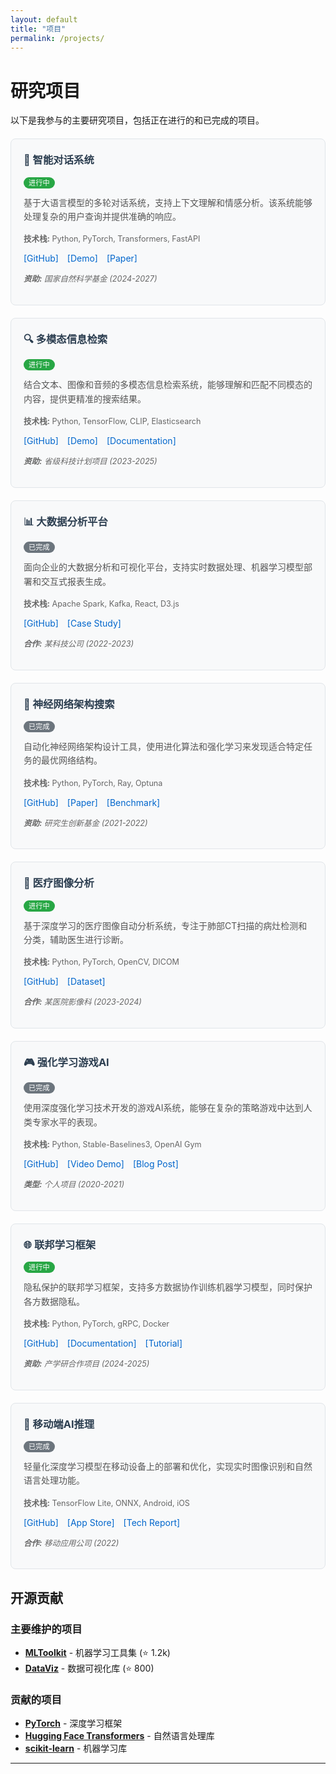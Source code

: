 ```yaml
---
layout: default
title: "项目"
permalink: /projects/
---
```


# 研究项目

以下是我参与的主要研究项目，包括正在进行的和已完成的项目。

<div class="projects-grid">

<div class="project-card">
  <h3>🤖 智能对话系统</h3>
  <p class="project-status"><span class="status-active">进行中</span></p>
  <p class="project-description">
    基于大语言模型的多轮对话系统，支持上下文理解和情感分析。该系统能够处理复杂的用户查询并提供准确的响应。
  </p>
  <p class="project-tech"><strong>技术栈:</strong> Python, PyTorch, Transformers, FastAPI</p>
  <p class="project-links">
    <a href="#" target="_blank">[GitHub]</a>
    <a href="#" target="_blank">[Demo]</a>
    <a href="#" target="_blank">[Paper]</a>
  </p>
  <p class="project-funding"><strong>资助:</strong> 国家自然科学基金 (2024-2027)</p>
</div>

<div class="project-card">
  <h3>🔍 多模态信息检索</h3>
  <p class="project-status"><span class="status-active">进行中</span></p>
  <p class="project-description">
    结合文本、图像和音频的多模态信息检索系统，能够理解和匹配不同模态的内容，提供更精准的搜索结果。
  </p>
  <p class="project-tech"><strong>技术栈:</strong> Python, TensorFlow, CLIP, Elasticsearch</p>
  <p class="project-links">
    <a href="#" target="_blank">[GitHub]</a>
    <a href="#" target="_blank">[Demo]</a>
    <a href="#" target="_blank">[Documentation]</a>
  </p>
  <p class="project-funding"><strong>资助:</strong> 省级科技计划项目 (2023-2025)</p>
</div>

<div class="project-card">
  <h3>📊 大数据分析平台</h3>
  <p class="project-status"><span class="status-completed">已完成</span></p>
  <p class="project-description">
    面向企业的大数据分析和可视化平台，支持实时数据处理、机器学习模型部署和交互式报表生成。
  </p>
  <p class="project-tech"><strong>技术栈:</strong> Apache Spark, Kafka, React, D3.js</p>
  <p class="project-links">
    <a href="#" target="_blank">[GitHub]</a>
    <a href="#" target="_blank">[Case Study]</a>
  </p>
  <p class="project-funding"><strong>合作:</strong> 某科技公司 (2022-2023)</p>
</div>

<div class="project-card">
  <h3>🧠 神经网络架构搜索</h3>
  <p class="project-status"><span class="status-completed">已完成</span></p>
  <p class="project-description">
    自动化神经网络架构设计工具，使用进化算法和强化学习来发现适合特定任务的最优网络结构。
  </p>
  <p class="project-tech"><strong>技术栈:</strong> Python, PyTorch, Ray, Optuna</p>
  <p class="project-links">
    <a href="#" target="_blank">[GitHub]</a>
    <a href="#" target="_blank">[Paper]</a>
    <a href="#" target="_blank">[Benchmark]</a>
  </p>
  <p class="project-funding"><strong>资助:</strong> 研究生创新基金 (2021-2022)</p>
</div>

<div class="project-card">
  <h3>🏥 医疗图像分析</h3>
  <p class="project-status"><span class="status-active">进行中</span></p>
  <p class="project-description">
    基于深度学习的医疗图像自动分析系统，专注于肺部CT扫描的病灶检测和分类，辅助医生进行诊断。
  </p>
  <p class="project-tech"><strong>技术栈:</strong> Python, PyTorch, OpenCV, DICOM</p>
  <p class="project-links">
    <a href="#" target="_blank">[GitHub]</a>
    <a href="#" target="_blank">[Dataset]</a>
  </p>
  <p class="project-funding"><strong>合作:</strong> 某医院影像科 (2023-2024)</p>
</div>

<div class="project-card">
  <h3>🎮 强化学习游戏AI</h3>
  <p class="project-status"><span class="status-completed">已完成</span></p>
  <p class="project-description">
    使用深度强化学习技术开发的游戏AI系统，能够在复杂的策略游戏中达到人类专家水平的表现。
  </p>
  <p class="project-tech"><strong>技术栈:</strong> Python, Stable-Baselines3, OpenAI Gym</p>
  <p class="project-links">
    <a href="#" target="_blank">[GitHub]</a>
    <a href="#" target="_blank">[Video Demo]</a>
    <a href="#" target="_blank">[Blog Post]</a>
  </p>
  <p class="project-funding"><strong>类型:</strong> 个人项目 (2020-2021)</p>
</div>

<div class="project-card">
  <h3>🌐 联邦学习框架</h3>
  <p class="project-status"><span class="status-active">进行中</span></p>
  <p class="project-description">
    隐私保护的联邦学习框架，支持多方数据协作训练机器学习模型，同时保护各方数据隐私。
  </p>
  <p class="project-tech"><strong>技术栈:</strong> Python, PyTorch, gRPC, Docker</p>
  <p class="project-links">
    <a href="#" target="_blank">[GitHub]</a>
    <a href="#" target="_blank">[Documentation]</a>
    <a href="#" target="_blank">[Tutorial]</a>
  </p>
  <p class="project-funding"><strong>资助:</strong> 产学研合作项目 (2024-2025)</p>
</div>

<div class="project-card">
  <h3>📱 移动端AI推理</h3>
  <p class="project-status"><span class="status-completed">已完成</span></p>
  <p class="project-description">
    轻量化深度学习模型在移动设备上的部署和优化，实现实时图像识别和自然语言处理功能。
  </p>
  <p class="project-tech"><strong>技术栈:</strong> TensorFlow Lite, ONNX, Android, iOS</p>
  <p class="project-links">
    <a href="#" target="_blank">[GitHub]</a>
    <a href="#" target="_blank">[App Store]</a>
    <a href="#" target="_blank">[Tech Report]</a>
  </p>
  <p class="project-funding"><strong>合作:</strong> 移动应用公司 (2022)</p>
</div>

</div>

## 开源贡献

### 主要维护的项目
- **[MLToolkit](https://github.com/example/mltoolkit)** - 机器学习工具集 (⭐️ 1.2k)
- **[DataViz](https://github.com/example/dataviz)** - 数据可视化库 (⭐️ 800)

### 贡献的项目
- **[PyTorch](https://github.com/pytorch/pytorch)** - 深度学习框架
- **[Hugging Face Transformers](https://github.com/huggingface/transformers)** - 自然语言处理库
- **[scikit-learn](https://github.com/scikit-learn/scikit-learn)** - 机器学习库

---

<style>
.projects-grid {
  display: grid;
  grid-template-columns: repeat(auto-fit, minmax(400px, 1fr));
  gap: 20px;
  margin: 20px 0;
}

.project-card {
  border: 1px solid #e1e5e9;
  border-radius: 8px;
  padding: 20px;
  background: #f8f9fa;
  transition: box-shadow 0.3s ease;
}

.project-card:hover {
  box-shadow: 0 4px 12px rgba(0,0,0,0.1);
}

.project-card h3 {
  margin-top: 0;
  color: #2c3e50;
}

.project-status {
  margin: 10px 0;
}

.status-active {
  background: #28a745;
  color: white;
  padding: 2px 8px;
  border-radius: 12px;
  font-size: 0.8em;
}

.status-completed {
  background: #6c757d;
  color: white;
  padding: 2px 8px;
  border-radius: 12px;
  font-size: 0.8em;
}

.project-description {
  color: #555;
  line-height: 1.6;
}

.project-tech {
  color: #666;
  font-size: 0.9em;
}

.project-links a {
  margin-right: 10px;
  color: #0066cc;
  text-decoration: none;
}

.project-links a:hover {
  text-decoration: underline;
}

.project-funding {
  color: #666;
  font-size: 0.9em;
  font-style: italic;
}
</style>